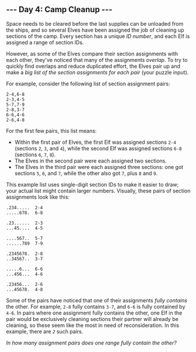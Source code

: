 ## \-\-- Day 4: Camp Cleanup \-\--

Space needs to be cleared before the last supplies can be unloaded from
the ships, and so several Elves have been assigned the job of cleaning
up sections of the camp. Every section has a unique *ID number*, and
each Elf is assigned a range of section IDs.

However, as some of the Elves compare their section assignments with
each other, they\'ve noticed that many of the assignments *overlap*. To
try to quickly find overlaps and reduce duplicated effort, the Elves
pair up and make a *big list of the section assignments for each pair*
(your puzzle input).

For example, consider the following list of section assignment pairs:

    2-4,6-8
    2-3,4-5
    5-7,7-9
    2-8,3-7
    6-6,4-6
    2-6,4-8

For the first few pairs, this list means:

-   Within the first pair of Elves, the first Elf was assigned sections
    `2-4` (sections `2`, `3`, and `4`), while the second Elf was
    assigned sections `6-8` (sections `6`, `7`, `8`).
-   The Elves in the second pair were each assigned two sections.
-   The Elves in the third pair were each assigned three sections: one
    got sections `5`, `6`, and `7`, while the other also got `7`, plus
    `8` and `9`.

This example list uses single-digit section IDs to make it easier to
draw; your actual list might contain larger numbers. Visually, these
pairs of section assignments look like this:

    .234.....  2-4
    .....678.  6-8

    .23......  2-3
    ...45....  4-5

    ....567..  5-7
    ......789  7-9

    .2345678.  2-8
    ..34567..  3-7

    .....6...  6-6
    ...456...  4-6

    .23456...  2-6
    ...45678.  4-8

Some of the pairs have noticed that one of their assignments *fully
contains* the other. For example, `2-8` fully contains `3-7`, and `6-6`
is fully contained by `4-6`. In pairs where one assignment fully
contains the other, one Elf in the pair would be exclusively cleaning
sections their partner will already be cleaning, so these seem like the
most in need of reconsideration. In this example, there are *`2`* such
pairs.

*In how many assignment pairs does one range fully contain the other?*
